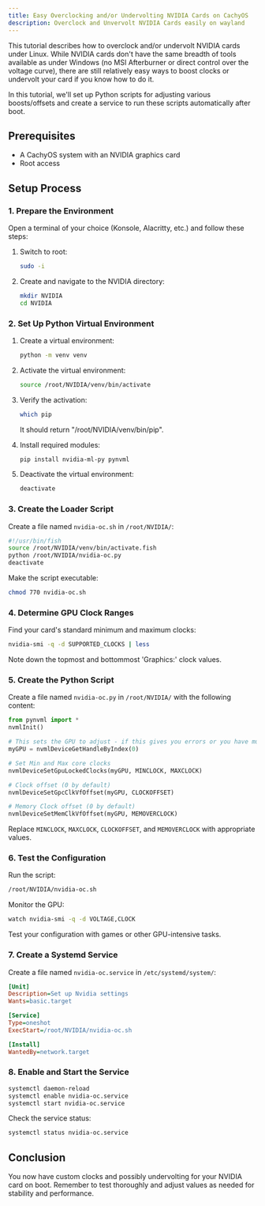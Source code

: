 ```yaml
---
title: Easy Overclocking and/or Undervolting NVIDIA Cards on CachyOS
description: Overclock and Unvervolt NVIDIA Cards easily on wayland
---
```


This tutorial describes how to overclock and/or undervolt NVIDIA cards under Linux. While NVIDIA cards don't have the same breadth of tools available as under Windows (no MSI Afterburner or direct control over the voltage curve), there are still relatively easy ways to boost clocks or undervolt your card if you know how to do it.

In this tutorial, we'll set up Python scripts for adjusting various boosts/offsets and create a service to run these scripts automatically after boot.

## Prerequisites

- A CachyOS system with an NVIDIA graphics card
- Root access

## Setup Process

### 1. Prepare the Environment

Open a terminal of your choice (Konsole, Alacritty, etc.) and follow these steps:

1. Switch to root:
   ```sh
   sudo -i
   ```

2. Create and navigate to the NVIDIA directory:
   ```sh
   mkdir NVIDIA
   cd NVIDIA
   ```

### 2. Set Up Python Virtual Environment

1. Create a virtual environment:
   ```sh
   python -m venv venv
   ```

2. Activate the virtual environment:
   ```sh
   source /root/NVIDIA/venv/bin/activate
   ```

3. Verify the activation:
   ```sh
   which pip
   ```
   It should return "/root/NVIDIA/venv/bin/pip".

4. Install required modules:
   ```sh
   pip install nvidia-ml-py pynvml
   ```

5. Deactivate the virtual environment:
   ```sh
   deactivate
   ```

### 3. Create the Loader Script

Create a file named `nvidia-oc.sh` in `/root/NVIDIA/`:

```bash
#!/usr/bin/fish
source /root/NVIDIA/venv/bin/activate.fish
python /root/NVIDIA/nvidia-oc.py
deactivate
```

Make the script executable:
```sh
chmod 770 nvidia-oc.sh
```

### 4. Determine GPU Clock Ranges

Find your card's standard minimum and maximum clocks:

```sh
nvidia-smi -q -d SUPPORTED_CLOCKS | less
```

Note down the topmost and bottommost 'Graphics:' clock values.

### 5. Create the Python Script

Create a file named `nvidia-oc.py` in `/root/NVIDIA/` with the following content:

```python
from pynvml import *
nvmlInit()

# This sets the GPU to adjust - if this gives you errors or you have multiple GPUs, set to 1 or try other values.
myGPU = nvmlDeviceGetHandleByIndex(0)

# Set Min and Max core clocks
nvmlDeviceSetGpuLockedClocks(myGPU, MINCLOCK, MAXCLOCK)

# Clock offset (0 by default)
nvmlDeviceSetGpcClkVfOffset(myGPU, CLOCKOFFSET)

# Memory Clock offset (0 by default)
nvmlDeviceSetMemClkVfOffset(myGPU, MEMOVERCLOCK)
```

Replace `MINCLOCK`, `MAXCLOCK`, `CLOCKOFFSET`, and `MEMOVERCLOCK` with appropriate values.

### 6. Test the Configuration

Run the script:
```sh
/root/NVIDIA/nvidia-oc.sh
```

Monitor the GPU:
```sh
watch nvidia-smi -q -d VOLTAGE,CLOCK
```

Test your configuration with games or other GPU-intensive tasks.

### 7. Create a Systemd Service

Create a file named `nvidia-oc.service` in `/etc/systemd/system/`:

```ini
[Unit]
Description=Set up Nvidia settings
Wants=basic.target

[Service]
Type=oneshot
ExecStart=/root/NVIDIA/nvidia-oc.sh

[Install]
WantedBy=network.target
```

### 8. Enable and Start the Service

```sh
systemctl daemon-reload
systemctl enable nvidia-oc.service
systemctl start nvidia-oc.service
```

Check the service status:
```sh
systemctl status nvidia-oc.service
```

## Conclusion

You now have custom clocks and possibly undervolting for your NVIDIA card on boot. Remember to test thoroughly and adjust values as needed for stability and performance.

